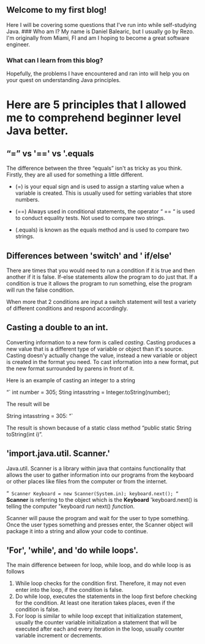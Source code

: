 ## Welcome to my first blog!
 Here I will be covering some questions that I've run into while self-studying Java.  ### Who am I?
 My name is Daniel Balearic, but I usually go by Rezo. I'm originally from Miami, Fl and am I hoping to become a great software engineer.
 ### What can I learn from this blog?
 Hopefully, the problems I have encountered and ran into will help you on your quest on understanding Java principles.

# Here are 5 principles that I allowed me to comprehend beginner level Java better.

## “=” vs '==' vs '.equals

The difference between the three “equals” isn't as tricky as you think. Firstly, they are all used for something a little different.
* (=) is your equal sign and is used to assign a starting value when a variable is created. This is usually used for setting variables that store numbers.

* (==) Always used in conditional statements, the operator “ == “ is used to conduct equality tests. Not used to compare two strings.

* (.equals) is known as the equals method and is used to compare two strings. 

## Differences between 'switch' and ' if/else'

There are times that you would need to run a condition if it is true and then another if it is false. If-else statements allow the program to do just that. If a condition is true it allows the program to run something, else the program will run the false condition.

When more that 2 conditions are input a switch statement will test a variety of different conditions and respond accordingly.

## Casting a double to an int.

Converting information to a new form is called *casting*. Casting produces a new value that is a different type of variable or object than it's source. Casting doesn'y actually change the value, instead a new variable or object is created in the format you need.
To cast information into a new format, put the new format surrounded by parens in front of it.

Here is an example of casting an integer to a string

“`
int number = 305;
Sting intasstring = Integer.toString(number);

The result will be

String intasstring = 305:
“`

The result is shown because of a static class method “public static String toString(int i)”.

## 'import.java.util. Scanner.'

Java.util. Scanner is a library within java that contains functionality that allows the user to gather information into our programs from the keyboard or other places like files from the computer or from the internet. 

“`
Scanner Keyboard = new Scanner(System.in);
keyboard.next();
“`
**Scanner** is referring to the object which is the **Keyboard**
'keyboard.next() is telling the computer "keyboard *run* next() *function*.

Scanner will pause the program and wait for the user to type something. Once the user types something and presses enter, the Scanner object will package it into a string and allow your code to continue.

## 'For', 'while', and 'do while loops'.

The main difference between for loop, while loop, and do while loop is as follows

1. While loop checks for the condition first. Therefore, it may not even enter into the loop, if the condition is false.
2. Do while loop, executes the statements in the loop first before checking for the condition. At least one iteration takes places, even
   if the condition is false.
3. For loop is similar to while loop except that initialization statement, usually the counter variable initialization
   a statement that will be executed after each and every iteration in the loop, usually counter variable increment or decrements.



